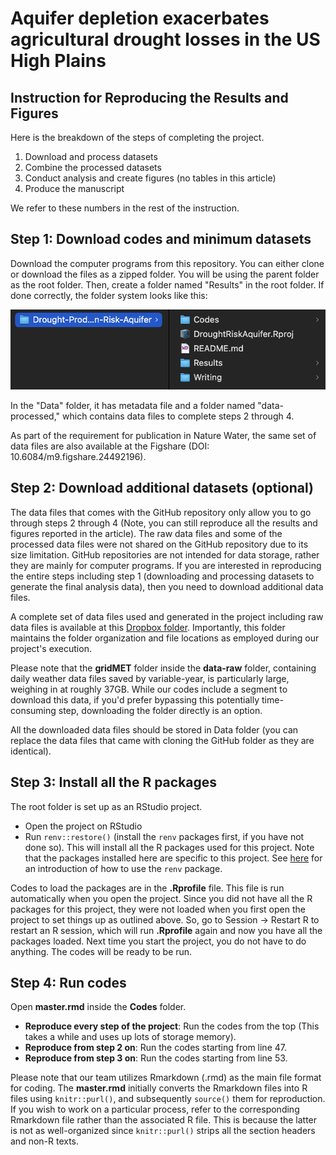 # Aquifer depletion exacerbates agricultural drought losses in the US High Plains

## Instruction for Reproducing the Results and Figures

Here is the breakdown of the steps of completing the project.

1. Download and process datasets
2. Combine the processed datasets
3. Conduct analysis and create figures (no tables in this article)
4. Produce the manuscript

We refer to these numbers in the rest of the instruction.

## Step 1: Download codes and minimum datasets

Download the computer programs from this repository. You can either clone or download the files as a zipped folder. You will be using the parent folder as the root folder. Then, create a folder named "Results" in the root folder. If done correctly, the folder system looks like this:

![folder-structure](https://github.com/tmieno2/Drought-Production-Risk-Aquifer/blob/master/Misc/folder-structure.png)

In the "Data" folder, it has metadata file and a folder named "data-processed," which contains data files to complete steps 2 through 4.

As part of the requirement for publication in Nature Water, the same set of data files are also available at the Figshare (DOI: 10.6084/m9.figshare.24492196).

## Step 2: Download additional datasets (optional)

The data files that comes with the GitHub repository only allow you to go through steps 2 through 4 (Note, you can still reproduce all the results and figures reported in the article). The raw data files and some of the processed data files were not shared on the GitHub repository due to its size limitation. GitHub repositories are not intended for data storage, rather they are mainly for computer programs. If you are interested in reproducing the entire steps including step 1 (downloading and processing datasets to generate the final analysis data), then you need to download additional data files.

A complete set of data files used and generated in the project including raw data files is available at this [Dropbox folder](https://www.dropbox.com/scl/fo/bghhwlidmi7wx1ok0az5n/h?rlkey=tgbix1hp7g9np9etlo1z3biyr&dl=0). Importantly, this folder maintains the folder organization and file locations as employed during our project's execution. 

Please note that the **gridMET** folder inside the **data-raw** folder, containing daily weather data files saved by variable-year, is particularly large, weighing in at roughly 37GB. While our codes include a segment to download this data, if you'd prefer bypassing this potentially time-consuming step, downloading the folder directly is an option.

All the downloaded data files should be stored in Data folder (you can replace the data files that came with cloning the GitHub folder as they are identical). 

## Step 3: Install all the R packages

The root folder is set up as an RStudio project. 

+ Open the project on RStudio
+ Run `renv::restore()` (install the `renv` packages first, if you have not done so). This will install all the R packages used for this project. Note that the packages installed here are specific to this project. See [here](https://rstudio.github.io/renv/articles/renv.html) for an introduction of how to use the `renv` package.

Codes to load the packages are in the **.Rprofile** file. This file is run automatically when you open the project. Since you did not have all the R packages for this project, they were not loaded when you first open the project to set things up as outlined above. So, go to Session -> Restart R to restart an R session, which will run **.Rprofile** again and now you have all the packages loaded. Next time you start the project, you do not have to do anything. The codes will be ready to be run.

## Step 4: Run codes

Open **master.rmd** inside the **Codes** folder.

+ **Reproduce every step of the project**: Run the codes from the top (This takes a while and uses up lots of storage memory). 
+ **Reproduce from step 2 on**: Run the codes starting from line 47.
+ **Reproduce from step 3 on**: Run the codes starting from line 53.

Please note that our team utilizes Rmarkdown (.rmd) as the main file format for coding. The **master.rmd** initially converts the Rmarkdown files into R files using `knitr::purl()`, and subsequently `source()` them for reproduction. If you wish to work on a particular process, refer to the corresponding Rmarkdown file rather than the associated R file. This is because the latter is not as well-organized since `knitr::purl()` strips all the section headers and non-R texts.

